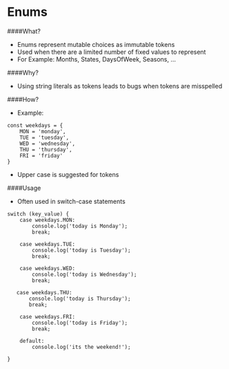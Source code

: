 # Enums
####What?
- Enums represent mutable choices as immutable tokens 
- Used when there are a limited number of fixed values to represent
- For Example: Months, States, DaysOfWeek, Seasons, ...

####Why?
- Using string literals as tokens leads to bugs when tokens are misspelled
  
####How?
- Example:
```
const weekdays = {
    MON = 'monday',
    TUE = 'tuesday',
    WED = 'wednesday',
    THU = 'thursday',
    FRI = 'friday'
}
```
- Upper case is suggested for tokens

####Usage
- Often used in switch-case statements
```
switch (key_value) {
    case weekdays.MON:
        console.log('today is Monday');
        break;

    case weekdays.TUE:
        console.log('today is Tuesday');
        break;

    case weekdays.WED:
        console.log('today is Wednesday');
        break;

   case weekdays.THU:
       console.log('today is Thursday');
       break;        
            
    case weekdays.FRI:
        console.log('today is Friday');
        break;

    default:
        console.log('its the weekend!');

}
```

